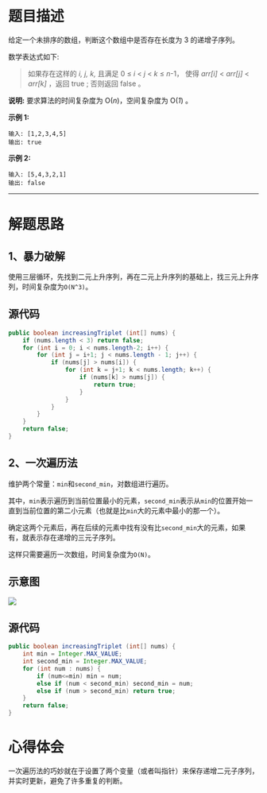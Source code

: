 # 题目描述

给定一个未排序的数组，判断这个数组中是否存在长度为 3 的递增子序列。

数学表达式如下:

> 如果存在这样的 *i, j, k,*  且满足 0 ≤ *i* < *j* < *k* ≤ *n*-1，
> 使得 *arr[i]* < *arr[j]* < *arr[k]* ，返回 true ; 否则返回 false 。

**说明:** 要求算法的时间复杂度为 O(*n*)，空间复杂度为 O(*1*) 。

**示例 1:**

```
输入: [1,2,3,4,5]
输出: true
```

**示例 2:**

```
输入: [5,4,3,2,1]
输出: false
```

---

# 解题思路

## 1、暴力破解

使用三层循环，先找到二元上升序列，再在二元上升序列的基础上，找三元上升序列，时间复杂度为`O(N^3)`。

## 源代码

```java
public boolean increasingTriplet (int[] nums) {
    if (nums.length < 3) return false;
    for (int i = 0; i < nums.length-2; i++) {
        for (int j = i+1; j < nums.length - 1; j++) {
            if (nums[j] > nums[i]) {
                for (int k = j+1; k < nums.length; k++) {
                    if (nums[k] > nums[j]) {
                        return true;
                    }
                }
            }
        }
    }
    return false;
}
```

## 2、一次遍历法

维护两个常量：`min`和`second_min`，对数组进行遍历。

其中，`min`表示遍历到当前位置最小的元素，`second_min`表示从`min`的位置开始一直到当前位置的第二小元素（也就是比`min`大的元素中最小的那一个）。

确定这两个元素后，再在后续的元素中找有没有比`second_min`大的元素，如果有，就表示存在递增的三元子序列。

这样只需要遍历一次数组，时间复杂度为`O(N)`。

## 示意图

![](https://blogpicture-yz-1257609930.cos.ap-shanghai.myqcloud.com/20190108105211.png)

## 源代码

```java
public boolean increasingTriplet (int[] nums) {
    int min = Integer.MAX_VALUE;
    int second_min = Integer.MAX_VALUE;
    for (int num : nums) {
        if (num<=min) min = num;
        else if (num < second_min) second_min = num;
        else if (num > second_min) return true;
    }
    return false;
}
```

# 心得体会

一次遍历法的巧妙就在于设置了两个变量（或者叫指针）来保存递增二元子序列，并实时更新，避免了许多重复的判断。